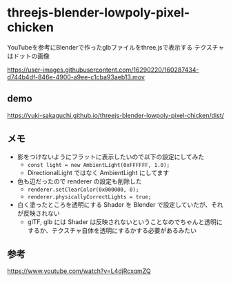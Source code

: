 # threejs-blender-lowpoly-pixel-chicken
YouTubeを参考にBlenderで作ったglbファイルをthree.jsで表示する
テクスチャはドットの画像

https://user-images.githubusercontent.com/16290220/160287434-d744b4df-846e-4900-a9ee-c1cba93aeb13.mov


## demo
https://yuki-sakaguchi.github.io/threejs-blender-lowpoly-pixel-chicken/dist/

## メモ
- 影をつけないようにフラットに表示したいので以下の設定にしてみた
  - `const light = new AmbientLight(0xFFFFFF, 1.0);`
  - DirectionalLight ではなく AmbientLight にしてます
- 色も辺だったので renderer の設定も削除した
  - `renderer.setClearColor(0x000000, 0);`
  - `renderer.physicallyCorrectLights = true;`
- 白く塗ったところを透明にする Shader を Blender で設定していたが、それが反映されない
  - glTF, glb には Shader は反映されないということなのでちゃんと透明にするか、テクスチャ自体を透明にするかする必要があるみたい


## 参考
https://www.youtube.com/watch?v=L4djRcxqmZQ
